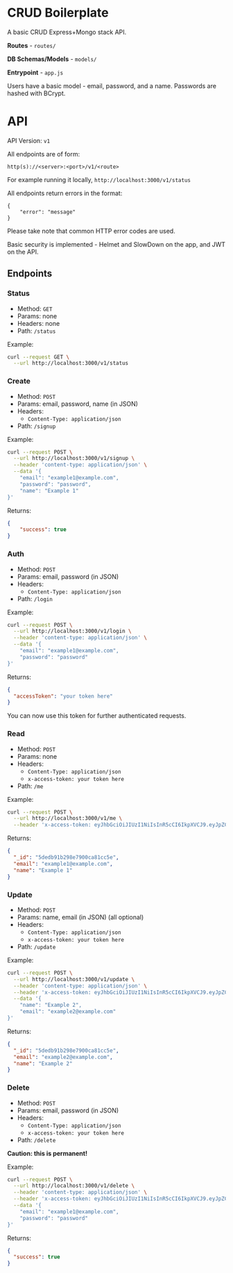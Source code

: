 # CRUD Boilerplate

A basic CRUD Express+Mongo stack API.

**Routes** - `routes/`

**DB Schemas/Models** - `models/`

**Entrypoint** - `app.js`

Users have a basic model - email, password, and a name. Passwords are hashed with BCrypt.

# API

API Version: `v1`

All endpoints are of form:

`http(s)://<server>:<port>/v1/<route>`

For example running it locally,
`http://localhost:3000/v1/status`

All endpoints return errors in the format:
```
{
    "error": "message"
}
```
Please take note that common HTTP error codes are used.

Basic security is implemented - Helmet and SlowDown on the app, and JWT on the API.

## Endpoints

### Status
- Method: `GET`
- Params: none
- Headers: none
- Path: `/status`

Example:
``` bash
curl --request GET \
  --url http://localhost:3000/v1/status
```

### Create
- Method: `POST`
- Params: email, password, name (in JSON)
- Headers:
    - `Content-Type: application/json`
- Path: `/signup`

Example:
``` bash
curl --request POST \
  --url http://localhost:3000/v1/signup \
  --header 'content-type: application/json' \
  --data '{
	"email": "example1@example.com",
	"password": "password",
	"name": "Example 1"
}'
```

Returns:
``` json
{
    "success": true
}
```

### Auth
- Method: `POST`
- Params: email, password (in JSON)
- Headers:
    - `Content-Type: application/json`
- Path: `/login`

Example:
``` bash
curl --request POST \
  --url http://localhost:3000/v1/login \
  --header 'content-type: application/json' \
  --data '{
	"email": "example1@example.com",
	"password": "password"
}'
```

Returns:
``` json
{
  "accessToken": "your token here"
}
```
You can now use this token for further authenticated requests.

### Read
- Method: `POST`
- Params: none
- Headers:
    - `Content-Type: application/json`
    - `x-access-token: your token here`
- Path: `/me`

Example:
``` bash
curl --request POST \
  --url http://localhost:3000/v1/me \
  --header 'x-access-token: eyJhbGciOiJIUzI1NiIsInR5cCI6IkpXVCJ9.eyJpZCI6IjVkZWRiNTBkMjk4ZTc5MDBjYTgxY2M1YyIsImlhdCI6MTU3NTg1OTU3MiwiZXhwIjoxNTc1OTQ1OTcyfQ.qu51CQ8GidBOk4W--AaKQ96-Fv1XjQ6HXXAcbi2SEBk'
```

Returns:
``` json
{
  "_id": "5dedb91b298e7900ca81cc5e",
  "email": "example1@example.com",
  "name": "Example 1"
}
```

### Update
- Method: `POST`
- Params: name, email (in JSON) (all optional)
- Headers:
    - `Content-Type: application/json`
    - `x-access-token: your token here`
- Path: `/update`

Example:
``` bash
curl --request POST \
  --url http://localhost:3000/v1/update \
  --header 'content-type: application/json' \
  --header 'x-access-token: eyJhbGciOiJIUzI1NiIsInR5cCI6IkpXVCJ9.eyJpZCI6IjVkZWRiOTFiMjk4ZTc5MDBjYTgxY2M1ZSIsImlhdCI6MTU3NTg2MDUxMiwiZXhwIjoxNTc1OTQ2OTEyfQ.ssRAlJRghnjkb58Gb3bMq2CpUmF8jrujqKtsCRjwWa4' \
  --data '{
	"name": "Example 2",
	"email": "example2@example.com"
}'
```

Returns:
``` json
{
  "_id": "5dedb91b298e7900ca81cc5e",
  "email": "example2@example.com",
  "name": "Example 2"
}
```

### Delete
- Method: `POST`
- Params: email, password (in JSON)
- Headers:
    - `Content-Type: application/json`
    - `x-access-token: your token here`
- Path: `/delete`

**Caution: this is permanent!**

Example:
``` bash
curl --request POST \
  --url http://localhost:3000/v1/delete \
  --header 'content-type: application/json' \
  --header 'x-access-token: eyJhbGciOiJIUzI1NiIsInR5cCI6IkpXVCJ9.eyJpZCI6IjVkZWRiOTFiMjk4ZTc5MDBjYTgxY2M1ZSIsImlhdCI6MTU3NTg2MDUxMiwiZXhwIjoxNTc1OTQ2OTEyfQ.ssRAlJRghnjkb58Gb3bMq2CpUmF8jrujqKtsCRjwWa4' \
  --data '{
	"email": "example1@example.com",
	"password": "password"
}'
```

Returns:
``` json
{
  "success": true
}
```